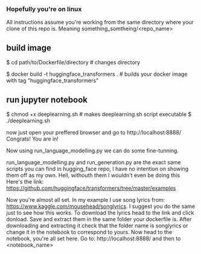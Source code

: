 ### Hopefully you're on linux

All instructions assume you're working from the same directory where your clone of this repo is. Meaning something_somtheing/<repo_name>

## build image

$ cd path/to/Dockerfile/directory  # changes directory

$ docker build -t huggingface_transformers .  # builds your docker image with tag "huggingface_transformers"

## run jupyter notebook

$ chmod +x deeplearning.sh  # makes deeplearning.sh script executable
$ ./deeplearning.sh

now just open your preffered browser and go to http://localhost:8888/
Congrats! You are in!

Now using run_language_modelling.py we can do some fine-tunning. 

run_language_modelling.py and run_generation.py are the exact same scripts you can find in hugging_face repo, I have no intention on showing them off as my own. Hell, withouth them I wouldn't even be doing this
Here's the link: 
https://github.com/huggingface/transformers/tree/master/examples

Now you're almost all set. In my example I use song lyrics from: https://www.kaggle.com/mousehead/songlyrics. I suggest you do the same just to see how this works. To download the lyrics head to the link and click donload. Save and extract them in the same folder your dockerfile is.
After downloading and extracting it check that the folder name is songlyrics or change it in the notebook to correspond to yours.
Now head to the notebook, you're all set here. Go to: http://localhost:8888/ and then to <notebook_name>
